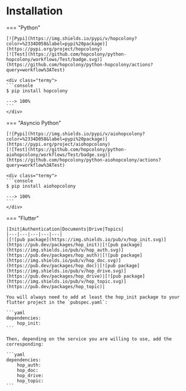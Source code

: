 # Installation

=== "Python"

    [![Pypi](https://img.shields.io/pypi/v/hopcolony?color=%2334D058&label=pypi%20package)](https://pypi.org/project/hopcolony)
    [![Test](https://github.com/hopcolony/python-hopcolony/workflows/Test/badge.svg)](https://github.com/hopcolony/python-hopcolony/actions?query=workflow%3ATest)

    <div class="termy">
    ```console
    $ pip install hopcolony

    ---> 100%
    ```
    </div>

=== "Asyncio Python"

    [![Pypi](https://img.shields.io/pypi/v/aiohopcolony?color=%2334D058&label=pypi%20package)](https://pypi.org/project/aiohopcolony)
    [![Test](https://github.com/hopcolony/python-aiohopcolony/workflows/Test/badge.svg)](https://github.com/hopcolony/python-aiohopcolony/actions?query=workflow%3ATest)

    <div class="termy">
    ```console
    $ pip install aiohopcolony

    ---> 100%
    ```
    </div>

=== "Flutter"

    |Init|Authentication|Documents|Drive|Topics|
    |---|---|---|---|---|
    |[![pub package](https://img.shields.io/pub/v/hop_init.svg)](https://pub.dev/packages/hop_init)|[![pub package](https://img.shields.io/pub/v/hop_auth.svg)](https://pub.dev/packages/hop_auth)|[![pub package](https://img.shields.io/pub/v/hop_doc.svg)](https://pub.dev/packages/hop_doc)|[![pub package](https://img.shields.io/pub/v/hop_drive.svg)](https://pub.dev/packages/hop_drive)|[![pub package](https://img.shields.io/pub/v/hop_topic.svg)](https://pub.dev/packages/hop_topic)|

    You will always need to add at least the hop_init package to your flutter project in the `pubspec.yaml`:

    ```yaml
    dependencies:
        hop_init:
    ```

    Then, depending on the service you are willing to use, add the corresponding:

    ```yaml
    dependencies:
        hop_auth:
        hop_doc:
        hop_drive:
        hop_topic:
    ```